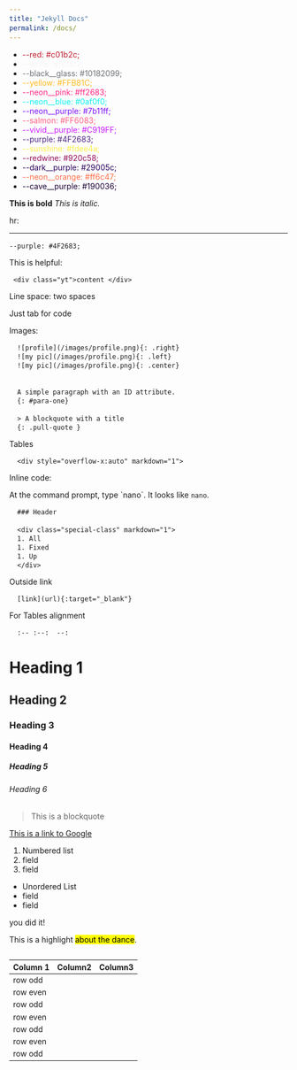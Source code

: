 ```yaml
---
title: "Jekyll Docs"
permalink: /docs/
---
```


* <span style="color:#c01b2c">--red: #c01b2c;</span>
* <span style="color:#f6f4f7">--white: #f6f4f7;</span>
* <span style="color:#10182099">--black__glass: #10182099;</span>
* <span style="color:#FFB81C">--yellow: #FFB81C;</span>
* <span style="color:#ff2683">--neon__pink: #ff2683;</span>
* <span style="color:#0af0f0">--neon__blue: #0af0f0; </span>
* <span style="color:#7b11ff">--neon__purple: #7b11ff;</span>
* <span style="color:#FF6083">--salmon: #FF6083;</span>
* <span style="color:#C919FF">--vivid__purple: #C919FF;</span>
* <span style="color:#4F2683">--purple: #4F2683;</span>
* <span style="color:#fdee4a">	--sunshine: #fdee4a;</span>
* <span style="color:#920c58">--redwine: #920c58;</span>
* <span style="color:#29005c">--dark__purple: #29005c;</span>
* <span style="color:#ff6c47">--neon__orange: #ff6c47;</span>
* <span style="color:#190036">--cave__purple: #190036;</span>

**This is bold** *This is italic.*

hr:

---




	
			
	
	
	--purple: #4F2683;


This is helpful:

     <div class="yt">content </div>

Line space: two spaces

Just tab for code

Images:

      ![profile](/images/profile.png){: .right}
      ![my pic](/images/profile.png){: .left}
      ![my pic](/images/profile.png){: .center}


      A simple paragraph with an ID attribute.
      {: #para-one}

      > A blockquote with a title
      {: .pull-quote }

Tables

      <div style="overflow-x:auto" markdown="1">


Inline code:

At the command prompt, type \`nano\`. It looks like `nano`.

      ### Header

      <div class="special-class" markdown="1">
      1. All
      1. Fixed 
      1. Up
      </div>

Outside link

      [link](url){:target="_blank"}


For Tables alignment

      :-- :--:  --:


# Heading 1

## Heading 2

### Heading 3

#### Heading 4

##### Heading 5

###### Heading 6

> This is a blockquote

[This is a link to Google](https://www.google.com)

1. Numbered list
2. field
3. field

* Unordered List
* field
* field

you did it!

This is a highlight <mark>about the dance</mark>.

<div style="overflow-x:auto" markdown="1">

|Column 1|Column2|Column3|
|--|--|--|
|row odd| ||
|row even|||
|row odd|||
|row even|||
|row odd|||
|row even|||
|row odd|||

</div>